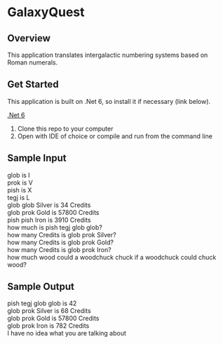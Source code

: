# GalaxyQuest

## Overview

This application translates intergalactic numbering systems based on Roman numerals.

## Get Started
This application is built on .Net 6, so install it if necessary (link below).

[.Net 6](https://dotnet.microsoft.com/en-us/download/dotnet/6.0)

1. Clone this repo to your computer
2. Open with IDE of choice or compile and run from the command line

## Sample Input
glob is I  
prok is V  
pish is X  
tegj is L  
glob glob Silver is 34 Credits  
glob prok Gold is 57800 Credits  
pish pish Iron is 3910 Credits  
how much is pish tegj glob glob?  
how many Credits is glob prok Silver?  
how many Credits is glob prok Gold?  
how many Credits is glob prok Iron?  
how much wood could a woodchuck chuck if a woodchuck could chuck wood?  

## Sample Output
pish tegj glob glob is 42  
glob prok Silver is 68 Credits  
glob prok Gold is 57800 Credits  
glob prok Iron is 782 Credits  
I have no idea what you are talking about  